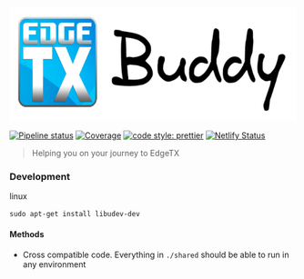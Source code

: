 <p align="center">
  <img height="200" src=".github/media/header.png" alt="Electron architecture">

</p>

<p align="center">

[![Pipeline status](https://github.com/freshollie/fresh-configurator/workflows/pipeline/badge.svg)](https://github.com/freshollie/edgetx-buddy/actions)
[![Coverage](https://codecov.io/gh/freshollie/edgetx-buddy/branch/main/graph/badge.svg?token=B5ZM49925A)](https://codecov.io/gh/freshollie/edgetx-buddy)
[![code style: prettier](https://img.shields.io/badge/code_style-prettier-ff69b4.svg?style=flat-square)](https://github.com/prettier/prettier)
[![Netlify Status](https://api.netlify.com/api/v1/badges/ca5e3f4a-673c-47de-9f5c-cbb3f1fd52a2/deploy-status)](https://app.netlify.com/sites/edgetx-buddy/deploys)

> Helping you on your journey to EdgeTX

</p>

### Development

linux

```
sudo apt-get install libudev-dev
```

#### Methods

- Cross compatible code. Everything in `./shared` should be able to run in any environment
